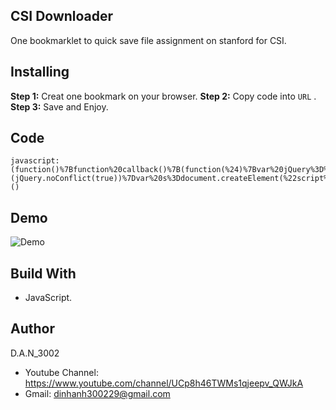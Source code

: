## CSI Downloader
One bookmarklet to quick save file assignment on stanford for CSI.
## Installing
**Step 1:** Creat one bookmark on your browser.
**Step 2:** Copy code into `URL` .
**Step 3:** Save and Enjoy.

##  Code
```
javascript:(function()%7Bfunction%20callback()%7B(function(%24)%7Bvar%20jQuery%3D%24%3Bfunction%20download(data%2C%20filename%2C%20type)%20%7Bvar%20file%20%3D%20new%20Blob(%5Bdata%5D%2C%20%7Btype%3A%20type%7D)%3Bif%20(window.navigator.msSaveOrOpenBlob)window.navigator.msSaveOrOpenBlob(file%2C%20filename)%3Belse%20%7Bvar%20a%20%3D%20document.createElement(%22a%22)%2Curl%20%3D%20URL.createObjectURL(file)%3Ba.href%20%3D%20url%3Ba.download%20%3D%20filename%3Bdocument.body.appendChild(a)%3Ba.click()%3BsetTimeout(function()%20%7Bdocument.body.removeChild(a)%3Bwindow.URL.revokeObjectURL(url)%3B%7D%2C%200)%3B%7D%7Dvar%20name%20%3D%20prompt(%22Input%20file%20name%22)%3Bdownload(%24(%22textarea%22).val()%2Cname%20%2B%20%22.txt%22%2C%22.txt%22)%7D)(jQuery.noConflict(true))%7Dvar%20s%3Ddocument.createElement(%22script%22)%3Bs.src%3D%22https%3A%2F%2Fajax.googleapis.com%2Fajax%2Flibs%2Fjquery%2F1.11.1%2Fjquery.min.js%22%3Bif(s.addEventListener)%7Bs.addEventListener(%22load%22%2Ccallback%2Cfalse)%7Delse%20if(s.readyState)%7Bs.onreadystatechange%3Dcallback%7Ddocument.body.appendChild(s)%3B%7D)()
```
## Demo
![Demo](https://github.com/DAN3002/FUNiX-Supporter/blob/master/CSI%20Downloader/Demo.gif "Demo")
## Build With

* JavaScript.

## Author
D.A.N_3002

* Youtube Channel: https://www.youtube.com/channel/UCp8h46TWMs1qjeepv_QWJkA
* Gmail: dinhanh300229@gmail.com
